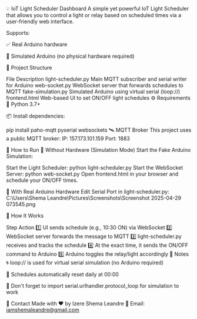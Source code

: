 💡 IoT Light Scheduler Dashboard
A simple yet powerful IoT Light Scheduler that allows you to control a light or relay based on scheduled times via a user-friendly web interface.

Supports:

✅ Real Arduino hardware

🧪 Simulated Arduino (no physical hardware required)

📁 Project Structure

File	Description
light-scheduler.py	Main MQTT subscriber and serial writer for Arduino
web-socket.py	WebSocket server that forwards schedules to MQTT
fake-simulation.py	Simulated Arduino using virtual serial (loop://)
frontend.html	Web-based UI to set ON/OFF light schedules
⚙️ Requirements
🐍 Python 3.7+

📦 Install dependencies:


pip install paho-mqtt pyserial websockets
🛰️ MQTT Broker
This project uses a public MQTT broker:
IP: 157.173.101.159
Port: 1883

🚀 How to Run
🧪 Without Hardware (Simulation Mode)
Start the Fake Arduino Simulation:

Start the Light Scheduler:
python light-scheduler.py
Start the WebSocket Server:
python web-socket.py
Open frontend.html in your browser and schedule your ON/OFF times.

🔌 With Real Arduino Hardware
Edit Serial Port in light-scheduler.py:
C:\Users\Shema Leandre\Pictures\Screenshots\Screenshot 2025-04-29 073545.png



🔄 How It Works

Step	Action
1️⃣	UI sends schedule (e.g., 10:30 ON) via WebSocket
2️⃣	WebSocket server forwards the message to MQTT
3️⃣	light-scheduler.py receives and tracks the schedule
4️⃣	At the exact time, it sends the ON/OFF command to Arduino
5️⃣	Arduino toggles the relay/light accordingly
📝 Notes
🌀 loop:// is used for virtual serial simulation (no Arduino required)

🔁 Schedules automatically reset daily at 00:00

🧠 Don't forget to import serial.urlhandler.protocol_loop for simulation to work

👤 Contact
Made with ❤️ by Izere Shema Leandre
📧 Email: iamshemaleandre@gmail.com

